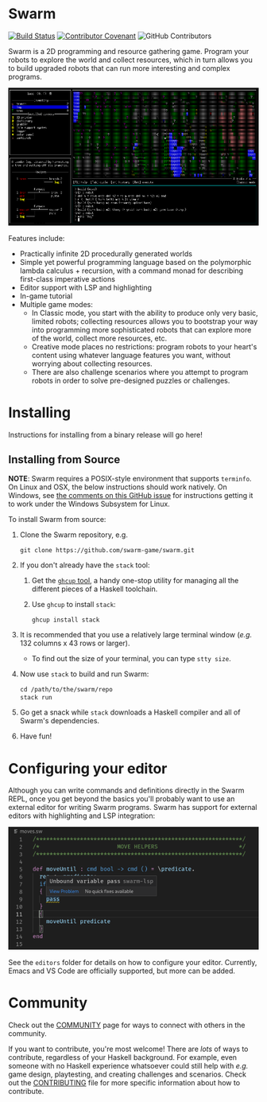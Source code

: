 Swarm
=====

[![Build Status](https://github.com/swarm-game/swarm/actions/workflows/haskell-ci.yml/badge.svg)](https://github.com/swarm-game/swarm/actions)
[![Contributor Covenant](https://img.shields.io/badge/Contributor%20Covenant-v2.0%20adopted-ff69b4.svg)](CODE_OF_CONDUCT.md)
![GitHub Contributors](https://contrib.rocks/image?repo=swarm-game/swarm)

Swarm is a 2D programming and resource gathering game. Program your
robots to explore the world and collect resources, which in turn
allows you to build upgraded robots that can run more interesting and
complex programs.

![World 0 after scanning a tree and making a log.](images/tutorial/log.png)

Features include:

* Practically infinite 2D procedurally generated worlds
* Simple yet powerful programming language based on the polymorphic
  lambda calculus + recursion, with a command monad for describing
  first-class imperative actions
* Editor support with LSP and highlighting
* In-game tutorial
* Multiple game modes:
    - In Classic mode, you start with the ability to produce only very
      basic, limited robots; collecting resources allows you to
      bootstrap your way into programming more sophisticated robots
      that can explore more of the world, collect more resources, etc.
    - Creative mode places no restrictions: program robots to your
      heart's content using whatever language features you want,
      without worrying about collecting resources.
    - There are also challenge scenarios where you attempt to program
      robots in order to solve pre-designed puzzles or challenges.

Installing
==========

Instructions for installing from a binary release will go here!

Installing from Source
----------------------

**NOTE**: Swarm requires a POSIX-style environment that supports
`terminfo`.  On Linux and OSX, the below instructions should work
natively.  On Windows, see [the comments on this GitHub
issue](https://github.com/swarm-game/swarm/issues/53) for instructions
getting it to work under the Windows Subsystem for Linux.

To install Swarm from source:

1. Clone the Swarm repository, e.g.

       git clone https://github.com/swarm-game/swarm.git

1. If you don't already have the `stack` tool:
    1. Get the [`ghcup` tool](https://www.haskell.org/ghcup/), a handy
       one-stop utility for managing all the different pieces of a
       Haskell toolchain.
    1. Use `ghcup` to install `stack`:

           ghcup install stack

1. It is recommended that you use a relatively large terminal window (*e.g.*
   132 columns x 43 rows or larger).
    * To find out the size of your terminal, you can type `stty size`.

1. Now use `stack` to build and run Swarm:

       cd /path/to/the/swarm/repo
       stack run

1. Go get a snack while `stack` downloads a Haskell compiler and
   all of Swarm's dependencies.
1. Have fun!


Configuring your editor
=======================

Although you can write commands and definitions directly in the Swarm
REPL, once you get beyond the basics you'll probably want to use an
external editor for writing Swarm programs.  Swarm has support for
external editors with highlighting and LSP integration:

![Editor with problem popup](images/editor.png)

See the `editors` folder for details on how to configure your editor.
Currently, Emacs and VS Code are officially supported, but more can be
added.

Community
=========

Check out the [COMMUNITY](COMMUNITY.md) page for ways to connect with
others in the community.

If you want to contribute, you're most welcome!  There are *lots* of
ways to contribute, regardless of your Haskell background.  For
example, even someone with no Haskell experience whatsoever could
still help with *e.g.* game design, playtesting, and creating
challenges and scenarios.  Check out the [CONTRIBUTING](CONTRIBUTING.md)
file for more specific information about how to contribute.
